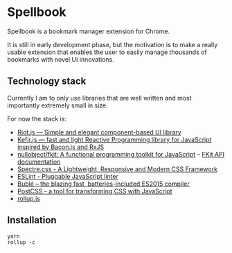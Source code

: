 # Spellbook

Spellbook is a bookmark manager extension for Chrome.

It is still in early development phase, but the motivation is to make a really
usable extension that enables the user to easily manage thousands of bookmarks
with novel UI innovations.

## Technology stack

Currently I am to only use libraries that are well written and most importantly
extremely small in size.

For now the stack is:

- [Riot.js — Simple and elegant component-based UI library](https://riot.js.org/)
- [Kefir.js — fast and light Reactive Programming library for JavaScript inspired by Bacon.js and RxJS](https://kefirjs.github.io/kefir/)
- [nullobject/fkit: A functional programming toolkit for JavaScript](https://github.com/nullobject/fkit) – [FKit API documentation](https://nullobject.github.io/fkit/api.html)
- [Spectre.css - A Lightweight, Responsive and Modern CSS Framework](https://picturepan2.github.io/spectre/)
- [ESLint - Pluggable JavaScript linter](https://eslint.org/)
- [Bublé – the blazing fast, batteries-included ES2015 compiler](https://buble.surge.sh/#%2F*%0A%20%20Thanks%20for%20trying%20Bubl%C3%A9!%20Quickstart%3A%0A%0A%20%20%24%20npm%20install%20-g%20buble%0A%20%20%24%20echo%20%22const%20answer%20%3D%20()%20%3D%3E%2042%22%20%3E%20input.js%0A%20%20%24%20buble%20input.js%20%3E%20output.js%0A%20%20%24%20cat%20output.js%0A%0A%20%20This%20is%20a%20relatively%20new%20project%20%E2%80%93%20please%20report%0A%20%20any%20bugs%20you%20find%20by%20clicking%20'report%20bugs'%20and%0A%20%20linking%20to%20a%20version%20of%20this%20page%20demonstrating%0A%20%20the%20issue.%20Thanks!%0A%0A%20%20Note%20that%20some%20ES2015%20features%20are%20deliberately%0A%20%20unsupported%20-%20click%20the%20'guide'%20link%20in%20nav.%0A*%2F%0A%0A%2F%2F%20arrow%20functions%0Aconst%20add%20%3D%20(%20a%2C%20b%20)%20%3D%3E%20a%20%2B%20b%3B%0A%0A%2F%2F%20classes%0Aclass%20Circle%20extends%20Shape%20%7B%0A%20%20constructor%20(%20radius%20)%20%7B%0A%20%20%20%20super()%3B%0A%20%20%20%20this.radius%20%3D%20this%3B%0A%20%20%7D%0A%0A%20%20area%20()%20%7B%0A%20%20%20%20return%20Math.PI%20*%20Math.pow(%20this.radius%2C%202%20)%3B%0A%20%20%7D%0A%7D%0A%0A%2F%2F%20object%20literals%0Alet%20obj%20%3D%20%7B%0A%20%20shorthandProperty%2C%0A%20%20shorthandMethod%20()%20%7B%0A%20%20%20%20console.log(%20'hello!'%20)%3B%0A%20%20%7D%2C%0A%20%20%5Bcomputed%5D%3A%2042%0A%7D%3B%0A%0A%2F%2F%20template%20strings%0Alet%20message%20%3D%20%60%0A%20%20hello%20%24%7Bname%7D!%0A%20%20it's%20good%20to%20see%20you%60%3B%0A%0A%2F%2F%20destructuring%0Alet%20%7B%20x%2C%20y%20%7D%20%3D%20point%3B%0Alet%20%7B%20top%2C%20left%20%7D%20%3D%20element.getBoundingClientRect()%3B%0Alet%20%5B%20one%2C%20two%2C%20three%20%5D%20%3D%20document.querySelectorAll(%20'p'%20)%3B%0A%0A%2F%2F%20default%20parameters%0Afunction%20foo%20(%20options%20%3D%20%7B%7D%20)%20%7B%0A%20%20if%20(%20options.bar%20)%20alert(%20options.baz%20)%3B%0A%7D%0A%0A%2F%2F%20rest%20parameters%0Afunction%20sprintf%20(%20str%2C%20...values%20)%20%7B%0A%20%20return%20str.replace(%20%2F%25(w%2B)%2Fg%2C%20(%20match%2C%20type%20)%20%3D%3E%20%7B%0A%20%20%20%20return%20format(%20values.shift()%2C%20type%20)%3B%0A%20%20%7D)%3B%0A%7D%0A%0A%2F%2F%20spread%20operator%0Avar%20max%20%3D%20Math.max(%20...values%20)%3B%0A%0A%2F%2F%20block%20scoping%0Afor%20(%20let%20i%20%3D%200%3B%20i%20%3C%2010%3B%20i%20%2B%3D%201%20)%20%7B%0A%20%20const%20square%20%3D%20i%20*%20i%3B%0A%20%20setTimeout(%20()%20%3D%3E%20console.log(%20square%20)%2C%20i%20*%20100%20)%3B%0A%7D%0A%0A%2F%2F%20binary%20and%20octal%20literals%0A0b101010%20%3D%3D%3D%200o52%3B)
- [PostCSS - a tool for transforming CSS with JavaScript](https://postcss.org/)
- [rollup.js](https://rollupjs.org/guide/en)

## Installation

```
yarn
rollup -c
```
